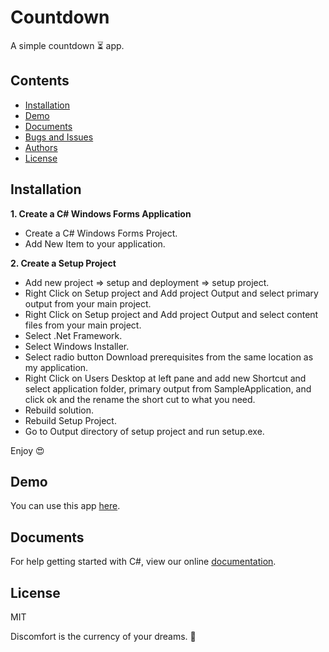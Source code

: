 # Countdown

A simple countdown ⏳ app.

## Contents

* [Installation](#installation)
* [Demo](#demo)
* [Documents](#documents)
* [Bugs and Issues](#bugs-and-issues)
* [Authors](#authors)
* [License](#license)

## Installation

**1. Create a C# Windows Forms Application**

* Create a C# Windows Forms Project.
* Add New Item to your application.

**2. Create a Setup Project**

* Add new project => setup and deployment => setup project.
* Right Click on Setup project and Add project Output and select primary output from your main project.
* Right Click on Setup project and Add project Output and select content files from your main project.
* Select .Net Framework.
* Select Windows Installer.
* Select radio button Download prerequisites from the same location as my application.
* Right Click on Users Desktop at left pane and add new Shortcut and select application folder, primary output from SampleApplication, and click ok and the rename the short cut to what you need.
* Rebuild solution.
* Rebuild Setup Project.
* Go to Output directory of setup project and run setup.exe.

Enjoy 😍

## Demo

You can use this app [here](https://drive.google.com/file/d/18KXJYTCx-77Fm9jR-nFuBNmlnb07WDdL/view?usp=sharing).

## Documents

For help getting started with C#, view our online [documentation](https://docs.microsoft.com/en-us/dotnet/csharp/).

## License

MIT


<!-- INSPIRATIONAL_QUOTE_START -->
Discomfort is the currency of your dreams.
🐯
<!-- INSPIRATIONAL_QUOTE_END -->
